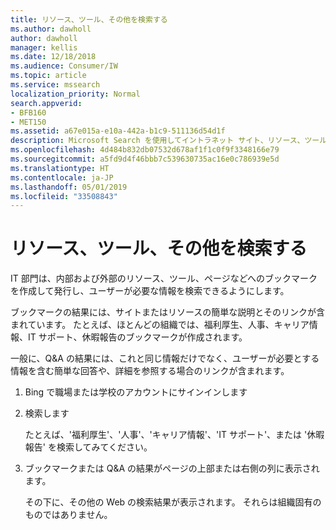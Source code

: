 ```yaml
---
title: リソース、ツール、その他を検索する
ms.author: dawholl
author: dawholl
manager: kellis
ms.date: 12/18/2018
ms.audience: Consumer/IW
ms.topic: article
ms.service: mssearch
localization_priority: Normal
search.appverid:
- BFB160
- MET150
ms.assetid: a67e015a-e10a-442a-b1c9-511136d54d1f
description: Microsoft Search を使用してイントラネット サイト、リソース、ツール、内部情報へのリンクを検索します
ms.openlocfilehash: 4d484b832db07532d678af1f1c0f9f3348166e79
ms.sourcegitcommit: a5fd9d4f46bbb7c539630735ac16e0c786939e5d
ms.translationtype: HT
ms.contentlocale: ja-JP
ms.lasthandoff: 05/01/2019
ms.locfileid: "33508843"
---
```

# <a name="find-resources-tools-and-more"></a>リソース、ツール、その他を検索する

IT 部門は、内部および外部のリソース、ツール、ページなどへのブックマークを作成して発行し、ユーザーが必要な情報を検索できるようにします。
  
ブックマークの結果には、サイトまたはリソースの簡単な説明とそのリンクが含まれています。 たとえば、ほとんどの組織では、福利厚生、人事、キャリア情報、IT サポート、休暇報告のブックマークが作成されます。
  
一般に、Q&A の結果には、これと同じ情報だけでなく、ユーザーが必要とする情報を含む簡単な回答や、詳細を参照する場合のリンクが含まれます。
  
1. Bing で職場または学校のアカウントにサインインします 
    
2. 検索します
    
    たとえば、'福利厚生'、'人事'、'キャリア情報'、'IT サポート'、または '休暇報告' を検索してみてください。
    
3. ブックマークまたは Q&A の結果がページの上部または右側の列に表示されます。
    
    その下に、その他の Web の検索結果が表示されます。 それらは組織固有のものではありません。

  

